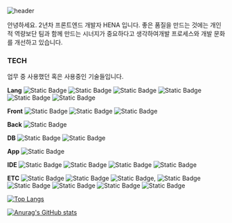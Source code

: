 ![header](https://capsule-render.vercel.app/api?type=venom&color=auto&height=300&section=header&text=HENA&fontSize=90)


안녕하세요. 2년차 프론트엔드 개발자 HENA 입니다.
좋은 품질을 만드는 것에는 개인적 역량보단 팀과 함께 만드는 시너지가 중요하다고 생각하여개발 프로세스와 개발 문화를 개선하고 있습니다.



### TECH

업무 중 사용했던 혹은 사용중인 기술들입니다.

<strong>Lang</strong> ![Static Badge](https://img.shields.io/badge/Javascript-F7DF1E?style=flat&logo=javascript&logoColor=white) ![Static Badge](https://img.shields.io/badge/Typescript-3178C6?style=flat&logo=typescript&logoColor=white) ![Static Badge](https://img.shields.io/badge/Java-007396?style=flat&logo=java&logoColor=white) ![Static Badge](https://img.shields.io/badge/Kotlin-7F52FF?style=flat&logo=kotlin&logoColor=white) ![Static Badge](https://img.shields.io/badge/HTML-E34F26?style=flat&logo=html5&logoColor=white) ![Static Badge](https://img.shields.io/badge/CSS-1572B6?style=flat&logo=css3&logoColor=white)

<strong>Front</strong> ![Static Badge](https://img.shields.io/badge/React-61DAFB?style=flat&logo=react&logoColor=white) ![Static Badge](https://img.shields.io/badge/recoil-3578E5?style=flat&logo=recoil&logoColor=white) ![Static Badge](https://img.shields.io/badge/Styled%20Components-DB7093?style=flat&logo=styledcomponents&logoColor=white)

<strong>Back</strong> ![Static Badge](https://img.shields.io/badge/Spring%20Boot-6DB33F?style=flat&logo=SpringBoot&logoColor=white)

<strong>DB</strong> ![Static Badge](https://img.shields.io/badge/MySQL-4479A1?style=flat&logo=mysql&logoColor=white) ![Static Badge](https://img.shields.io/badge/MariaDB-003545?style=flat&logo=mariadb&logoColor=white)

<strong>App</strong> ![Static Badge](https://img.shields.io/badge/Android-34A853?style=flat&logo=android&logoColor=white)

<strong>IDE</strong> ![Static Badge](https://img.shields.io/badge/vscode-007ACC?style=flat&logo=visualstudiocode&logoColor=white) ![Static Badge](https://img.shields.io/badge/Intellij-000000?style=flat&logo=intellijidea&logoColor=white) ![Static Badge](https://img.shields.io/badge/SQLyog-4479A1?style=flat&logo=sqlyog&logoColor=white) ![Static Badge](https://img.shields.io/badge/Workbench-4479A1?style=flat&logo=workbench&logoColor=white)

<strong>ETC</strong> ![Static Badge](https://img.shields.io/badge/Git-F05032?style=flat&logo=git&logoColor=white) ![Static Badge](https://img.shields.io/badge/Gitlab-FC6D26?style=flat&logo=gitlab&logoColor=white) ![Static Badge](https://img.shields.io/badge/Github-181717?style=flat&logo=github&logoColor=white), ![Static Badge](https://img.shields.io/badge/Figma-F24E1E?style=flat&logo=figma&logoColor=white) ![Static Badge](https://img.shields.io/badge/Jira-0052CC?style=flat&logo=jira&logoColor=white) ![Static Badge](https://img.shields.io/badge/Confluence-172B4D?style=flat&logo=confluence&logoColor=white) ![Static Badge](https://img.shields.io/badge/Zeplin-FFB800?style=flat&logo=zeplin&logoColor=white) ![Static Badge](https://img.shields.io/badge/Notion-000000?style=flat&logo=notion&logoColor=white)

[![Top Langs](https://github-readme-stats.vercel.app/api/top-langs/?username=rainbowjyp)](https://github.com/anuraghazra/github-readme-stats)

[![Anurag's GitHub stats](https://github-readme-stats.vercel.app/api?username=rainbowjyp)](https://github.com/anuraghazra/github-readme-stats)

